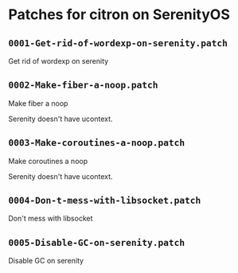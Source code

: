 # Patches for citron on SerenityOS

## `0001-Get-rid-of-wordexp-on-serenity.patch`

Get rid of wordexp on serenity


## `0002-Make-fiber-a-noop.patch`

Make fiber a noop

Serenity doesn't have ucontext.

## `0003-Make-coroutines-a-noop.patch`

Make coroutines a noop

Serenity doesn't have ucontext.

## `0004-Don-t-mess-with-libsocket.patch`

Don't mess with libsocket


## `0005-Disable-GC-on-serenity.patch`

Disable GC on serenity


